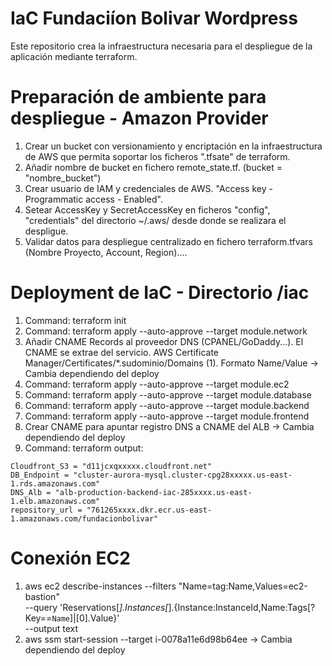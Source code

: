 # IaC Fundaciíon Bolivar Wordpress

Este repositorio crea la infraestructura necesaria para el despliegue de la aplicación mediante terraform.

# Preparación de ambiente para despliegue - Amazon Provider

1. Crear un bucket con versionamiento y encriptación en la infraestructura de AWS que permita soportar los ficheros ".tfsate" de terraform.
2. Añadir nombre de bucket en fichero remote_state.tf. (bucket  = "nombre_bucket")
3. Crear usuario de IAM y credenciales de AWS. "Access key - Programmatic access - Enabled".
4. Setear AccessKey y SecretAccessKey en ficheros "config", "credentials" del directorio ~/.aws/ desde donde se realizara el despligue.
5. Validar datos para despliegue centralizado en fichero terraform.tfvars (Nombre Proyecto, Account, Region)....

# Deployment de IaC - Directorio /iac

1. Command: terraform init
2. Command: terraform apply --auto-approve --target module.network
3. Añadir CNAME Records al proveedor DNS (CPANEL/GoDaddy...). El CNAME se extrae del servicio.
   AWS Certificate Manager/Certificates/*.sudominio/Domains (1). Formato Name/Value -> Cambia dependiendo del deploy
4. Command: terraform apply --auto-approve --target module.ec2
5. Command: terraform apply --auto-approve --target module.database
6. Command: terraform apply --auto-approve --target module.backend
7. Command: terraform apply --auto-approve --target module.frontend
8. Crear CNAME para apuntar registro DNS a CNAME del ALB -> Cambia dependiendo del deploy
9. Command: terraform output:
```
Cloudfront_S3 = "d11jcxqxxxxx.cloudfront.net"
DB_Endpoint = "cluster-aurora-mysql.cluster-cpg28xxxxx.us-east-1.rds.amazonaws.com"
DNS_Alb = "alb-production-backend-iac-285xxxx.us-east-1.elb.amazonaws.com"
repository_url = "761265xxxx.dkr.ecr.us-east-1.amazonaws.com/fundacionbolivar"
```

# Conexión EC2

1. aws ec2 describe-instances --filters "Name=tag:Name,Values=ec2-bastion" \
   --query 'Reservations[*].Instances[*].{Instance:InstanceId,Name:Tags[?Key==`Name`]|[0].Value}' \
   --output text
2. aws ssm start-session --target i-0078a11e6d98b64ee -> Cambia dependiendo del deploy